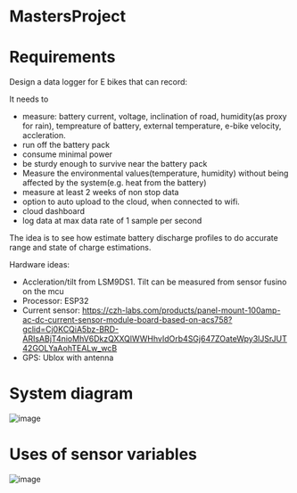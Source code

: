# MastersProject
 
# Requirements
Design a data logger for E bikes that can record:


It needs to 
* measure: battery current, voltage, inclination of road, humidity(as proxy for rain), tempreature of battery, external temperature, e-bike velocity, accleration.
* run off the battery pack
* consume minimal power
* be sturdy enough to survive near the battery pack
* Measure the environmental values(temperature, humidity) without being affected by the system(e.g. heat from the battery)
* measure at least 2 weeks of non stop data
* option to auto upload to the cloud, when connected to wifi.
* cloud dashboard
* log data at max data rate of 1 sample per second

The idea is to see how estimate battery discharge profiles to do accurate range and state of charge estimations.



Hardware ideas:
* Accleration/tilt from LSM9DS1. Tilt can be measured from sensor fusino on the mcu
* Processor: ESP32
* Current sensor: https://czh-labs.com/products/panel-mount-100amp-ac-dc-current-sensor-module-board-based-on-acs758?gclid=Cj0KCQiA5bz-BRD-ARIsABjT4nioMhV6DkzQXXQlWWHhvIdOrb4SGj647ZOateWpy3lJSrJUT42GOLYaAohTEALw_wcB
* GPS: Ublox with antenna


# System diagram
![image](https://user-images.githubusercontent.com/26815217/105333825-1219bf80-5bce-11eb-83dc-ac001538fb16.png)

# Uses of sensor variables

![image](https://user-images.githubusercontent.com/26815217/105334068-5dcc6900-5bce-11eb-9cbd-acdfb5919756.png)



